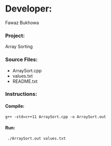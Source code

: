 # Developer: 
Fawaz Bukhowa

### Project:
Array Sorting

### Source Files:
- ArraySort.cpp
- values.txt
- README.txt

### Instructions:

#### Compile:
```
g++ -std=c++11 ArraySort.cpp -o ArraySort.out
```
#### Run:
```
 ./ArraySort.out values.txt
```
